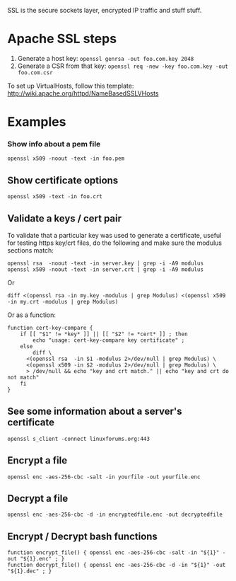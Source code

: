 SSL is the secure sockets layer, encrypted IP traffic and stuff stuff.

# Apache SSL steps

1. Generate a host key: `openssl genrsa -out foo.com.key 2048`
2. Generate a CSR from that key: `openssl req -new -key foo.com.key -out foo.com.csr`

To set up VirtualHosts, follow this template: <http://wiki.apache.org/httpd/NameBasedSSLVHosts>

# Examples

### Show info about a pem file

```
openssl x509 -noout -text -in foo.pem
```

## Show certificate options

```
openssl x509 -text -in foo.crt
```

## Validate a keys / cert pair

To validate that a particular key was used to generate a certificate, useful for testing https key/crt files, do the following and make sure the modulus sections match:

```
openssl rsa  -noout -text -in server.key | grep -i -A9 modulus
openssl x509 -noout -text -in server.crt | grep -i -A9 modulus
```

Or

```
diff <(openssl rsa -in my.key -modulus | grep Modulus) <(openssl x509 -in my.crt -modulus | grep Modulus)
```

Or as a function:

```
function cert-key-compare {
    if [[ "$1" != *key* ]] || [[ "$2" != *cert* ]] ; then
        echo "usage: cert-key-compare key certificate" ;
    else
        diff \
      <(openssl rsa  -in $1 -modulus 2>/dev/null | grep Modulus) \
      <(openssl x509 -in $2 -modulus 2>/dev/null | grep Modulus) \
      > /dev/null && echo "key and crt match." || echo "key and crt do not match"
    fi
}
```

## See some information about a server's certificate

```
openssl s_client -connect linuxforums.org:443
```

## Encrypt a file

```
openssl enc -aes-256-cbc -salt -in yourfile -out yourfile.enc
```

## Decrypt a file

```
openssl enc -aes-256-cbc -d -in encryptedfile.enc -out decryptedfile
```

## Encrypt / Decrypt bash functions

```
function encrypt_file() { openssl enc -aes-256-cbc -salt -in "${1}" -out "${1}.enc" ; }
function decrypt_file() { openssl enc -aes-256-cbc -d -in "${1}" -out "${1}.dec" ; }
```
